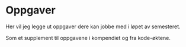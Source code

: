 # Oppgaver
Her vil jeg legge ut oppgaver dere kan jobbe med i løpet av semesteret.

Som et supplement til oppgavene i kompendiet og fra kode-øktene.
